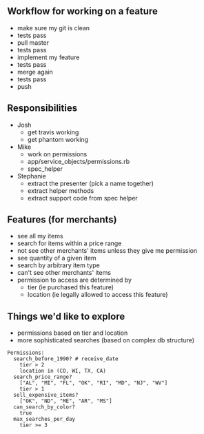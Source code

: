 ## Workflow for working on a feature

* make sure my git is clean
* tests pass
* pull master
* tests pass
* implement my feature
* tests pass
* merge again
* tests pass
* push


## Responsibilities

* Josh
  * get travis working
  * get phantom working
* Mike
  * work on permissions
  * app/service_objects/permissions.rb
  * spec_helper
* Stephanie
  * extract the presenter (pick a name together)
  * extract helper methods
  * extract support code from spec helper


## Features (for merchants)

* see all my items
* search for items within a price range
* not see other merchants' items unless they give me permission
* see quantity of a given item
* search by arbitrary item type
* can't see other merchants' items
* permission to access are determined by
  * tier (ie purchased this feature)
  * location (ie legally allowed to access this feature)

## Things we'd like to explore

* permissions based on tier and location
* more sophisticated searches (based on complex db structure)

```
Permissions:
  search_before_1990? # receive_date
    tier > 2
    location in (CO, WI, TX, CA)
  search_price_range?
    ["AL", "MI", "FL", "OK", "RI", "MD", "NJ", "WV"]
    tier > 1
  sell_expensive_items?
    ["OK", "ND", "ME", "AR", "MS"]
  can_search_by_color?
    true
  max_searches_per_day
    tier >= 3
```
